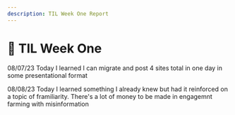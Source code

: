 ```yaml
---
description: TIL Week One Report
---
```


# 🔆 TIL Week One

08/07/23 Today I learned I can migrate and post 4 sites total in one day in some presentational format

08/08/23 Today I learned something I already knew but had it reinforced on a topic of framiliarity. There's a lot of money to be made in engagemnt farming with misinformation&#x20;

